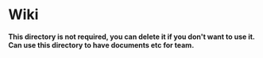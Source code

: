 # Wiki

**This directory is not required, you can delete it if you don't want to use it.**
**Can use this directory to have documents etc for team.**
